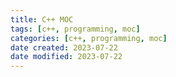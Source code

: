 ```yaml
---
title: C++ MOC
tags: [c++, programming, moc]
categories: [c++, programming, moc]
date created: 2023-07-22
date modified: 2023-07-22
---
```

